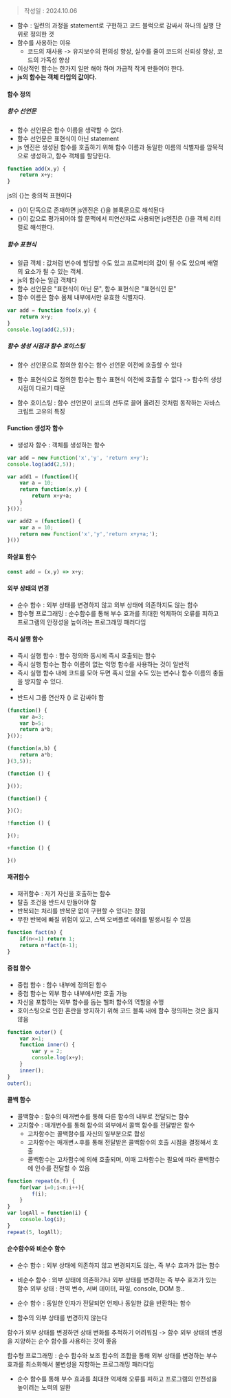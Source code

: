 >작성일 : 2024.10.06

- 함수 : 일련의 과정을 statement로 구현하고 코드 블럭으로 감싸서 하나의 실행 단위로 정의한 것
- 함수를 사용하는 이유
	- 코드의 재사용 -> 유지보수의 편의성 향상, 실수를 줄여 코드의 신뢰성 향상, 코드의 가독성 향상
- 이상적인 함수는 한가지 일만 해야 하며 가급적 작게 만들어야 한다.
- **js의 함수는 객체 타입의 값이다.**

#### 함수 정의
##### 함수 선언문
- 함수 선언문은 함수 이름을 생략할 수 없다.
- 함수 선언문은 표현식이 아닌 statement
- js 엔진은 생성된 함수를 호출하기 위해 함수 이름과 동일한 이름의 식별자를 암묵적으로 생성하고, 함수 객체를 할당한다.
```js
function add(x,y) {
	return x+y;
}
```

js의 {}는 중의적 표현이다
- {}이 단독으로 존재하면 js엔진은 {}을 블록문으로 해석된다
- {}이 값으로 평가되어야 할 문맥에서 피연산자로 사용되면 js엔진은 {}을 객체 리터럴로 해석한다.

##### 함수 표현식
- 일급 객체 : 값처럼 변수에 할당할 수도 있고 프로퍼티의 값이 될 수도 있으며 배열의 요소가 될 수 있는 객체.
- js의 함수는 일급 객체다
- 함수 선언문은 "표현식이 아닌 문", 함수 표현식은 "표현식인 문"
- 함수 이름은 함수 몸체 내부에서만 유효한 식별자다.
```js
var add = function foo(x,y) {
	return x+y;
}
console.log(add(2,5));
```

##### 함수 생성 시점과 함수 호이스팅
- 함수 선언문으로 정의한 함수는 함수 선언문 이전에 호출할 수 있다
- 함수 표현식으로 정의한 함수는 함수 표현식 이전에 호출할 수 없다
-> 함수의 생성 시점이 다르기 때문

- 함수 호이스팅 : 함수 선언문이 코드의 선두로 끌어 올려진 것처럼 동작하는 자바스크립트 고유의 특징

#### Function 생성자 함수
- 생성자 함수 : 객체를 생성하는 함수
```js
var add = new Function('x','y', 'return x+y');
console.log(add(2,5));

var add1 = (function(){
	var a = 10;
	return function(x,y) {
		return x+y+a;
	}
}());

var add2 = (function() {
	var a = 10;
	return new Function('x','y','return x+y+a;');
}())
```

#### 화살표 함수
```js
const add = (x,y) => x+y;
```


#### 외부 상태의 변경
- 순수 함수 : 외부 상태를 변경하지 않고 외부 상태에 의존하지도 않는 함수
- 함수형 프로그래밍 : 순수함수를 통해 부수 효과를 최대한 억제하여 오류를 피하고 프로그램의 안정성을 높이려는 프로그래밍 패러다임

#### 즉시 실행 함수
- 즉시 실행 함수 : 함수 정의와 동시에 즉시 호출되는 함수
- 즉시 실행 함수는 함수 이름이 없는 익명 함수를 사용하는 것이 일반적
- 즉시 실행 함수 내에 코드를 모아 두면 혹시 있을 수도 있는 변수나 함수 이름의 충돌을 방지할 수 있다.
- 
- 반드시 그룹 연산자 () 로 감싸야 함
```js
(function() {
	var a=3;
	var b=5;
	return a*b;
}());

(function(a,b) {
	return a*b;
}(3,5));

(function () {

}());

(function() {

})();

!function () {

}();

+function () {

}()

```

#### 재귀함수
- 재귀함수 : 자기 자신을 호출하는 함수
- 탈출 조건을 반드시 만들어야 함
- 반복되는 처리를 반복문 없이 구현할 수 있다는 장점
- 무한 반복에 빠질 위험이 있고, 스택 오버플로 에러를 발생시킬 수 있음
```js
function fact(n) {
	if(n<=1) return 1;
	return n*fact(n-1);
}
```

#### 중첩 함수
- 중첩 함수 : 함수 내부에 정의된 함수
- 중첩 함수는 외부 함수 내부에서만 호출 가능
- 자신을 포함하는 외부 함수를 돕는 헬퍼 함수의 역할을 수행
- 호이스팅으로 인한 혼란을 방지하기 위해 코드 블록 내에 함수 정의하는 것은 옳지 않음
```js
function outer() {
	var x=1;
	function inner() {
		var y = 2;
		console.log(x+y);
	}
	inner();
}
outer();
```

#### 콜백 함수
- 콜백함수 : 함수의 매개변수를 통해 다른 함수의 내부로 전달되는 함수
- 고차함수 : 매개변수를 통해 함수의 외부에서 콜백 함수를 전달받은 함수
	- 고차함수는 콜백함수를 자신의 일부분으로 합성
	- 고차함수는 매개변ㅅ후를 통해 전달받은 콜백함수의 호출 시점을 결정해서 호출
	- 콜백함수는 고차함수에 의해 호출되며, 이때 고차함수는 필요에 따라 콜백함수에 인수를 전달할 수 있음
```js
function repeat(n,f) {
	for(var i=0;i<n;i++){
		f(i);
	}
}
var logAll = function(i) {
	console.log(i);
}
repeat(5, logAll);
```

#### 순수함수와 비순수 함수
- 순수 함수 : 외부 상태에 의존하지 않고 변경되지도 않는, 즉 부수 효과가 없는 함수
- 비순수 함수 : 외부 상태에 의존하거나 외부 상태를 변경하는 즉 부수 효과가 있는 함수
외부 상태 : 전역 변수, 서버 데이터, 파일, console, DOM 등..

- 순수 함수 : 동일한 인자가 전달되면 언제나 동일한 값을 반환하는 함수
- 함수의 외부 상태를 변경하지 않는다

함수가 외부 상태를 변경하면 상태 변화를 추적하기 어려워짐
-> 함수 외부 상태의 변경을 지양하는 순수 함수를 사용하는 것이 좋음

함수형 프로그래밍 : 순수 함수와 보조 함수의 조합을 통해 외부 상태를 변경하는 부수 효과를 최소화해서 불변성을 지향하는 프로그래밍 패러다임
- 순수 함수를 통해 부수 효과를 최대한 억제해 오류를 피하고 프로그램의 안전성을 높이려는 노력의 일환

